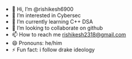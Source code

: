 - 👋 Hi, I’m @rishikesh6900
- 👀 I’m interested in Cybersec
- 🌱 I’m currently learning C++ DSA
- 💞️ I’m looking to collaborate on github
- 📫 How to reach me rishikesh2318@gmail.com
- 😄 Pronouns: he/him
- ⚡ Fun fact: i follow drake ideology

<!---
rishikesh6900/rishikesh6900 is a ✨ special ✨ repository because its `README.md` (this file) appears on your GitHub profile.
You can click the Preview link to take a look at your changes.
--->
